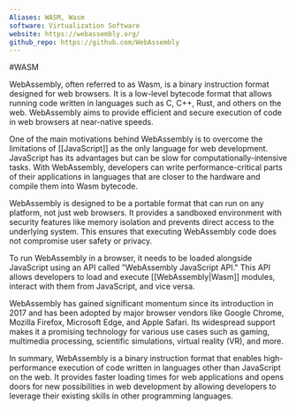 ```yaml
---
Aliases: WASM, Wasm
software: Virtualization Software
website: https://webassembly.org/
github_repo: https://github.com/WebAssembly
---
```

#WASM

WebAssembly, often referred to as Wasm, is a binary instruction format designed for web browsers. It is a low-level bytecode format that allows running code written in languages such as C, C++, Rust, and others on the web. WebAssembly aims to provide efficient and secure execution of code in web browsers at near-native speeds.

One of the main motivations behind WebAssembly is to overcome the limitations of [[JavaScript]] as the only language for web development. JavaScript has its advantages but can be slow for computationally-intensive tasks. With WebAssembly, developers can write performance-critical parts of their applications in languages that are closer to the hardware and compile them into Wasm bytecode.

WebAssembly is designed to be a portable format that can run on any platform, not just web browsers. It provides a sandboxed environment with security features like memory isolation and prevents direct access to the underlying system. This ensures that executing WebAssembly code does not compromise user safety or privacy.

To run WebAssembly in a browser, it needs to be loaded alongside JavaScript using an API called "WebAssembly JavaScript API." This API allows developers to load and execute [[WebAssembly|Wasm]] modules, interact with them from JavaScript, and vice versa.

WebAssembly has gained significant momentum since its introduction in 2017 and has been adopted by major browser vendors like Google Chrome, Mozilla Firefox, Microsoft Edge, and Apple Safari. Its widespread support makes it a promising technology for various use cases such as gaming, multimedia processing, scientific simulations, virtual reality (VR), and more.

In summary, WebAssembly is a binary instruction format that enables high-performance execution of code written in languages other than JavaScript on the web. It provides faster loading times for web applications and opens doors for new possibilities in web development by allowing developers to leverage their existing skills in other programming languages.